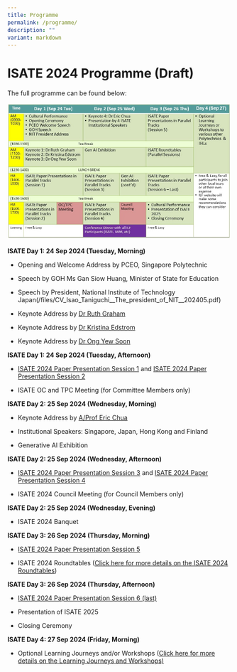 ```yaml
---
title: Programme
permalink: /programme/
description: ""
variant: markdown
---
```

<h1>ISATE 2024 Programme (Draft)</h1>
<p>The full programme can be found below:</p>

![](/images/Updated_ISATE_Overall_Program_for_Web_Site_Use.jpg)


<p><strong>ISATE Day 1: 24 Sep 2024 (Tuesday, Morning)</strong>
</p>
<ul data-tight="true" class="tight">
<li>
<p>Opening and Welcome Address by PCEO, Singapore Polytechnic</p>
</li>
<li>
<p>Speech by GOH Ms Gan Siow Huang, Minister of State for Education</p>
</li>
<li>
<p>Speech by President, National Institute of Technology Japan(/files/CV_Isao_Taniguchi__The_president_of_NIT__202405.pdf)</p>
</li>
<li>
<p>Keynote Address by <a target="_blank" href="https://www.rhgraham.org/"> Dr Ruth Graham</a></p>
</li>
<li>
<p>Keynote Address by <a target="_blank" href="https://www.kth.se/profile/kristina/"> Dr Kristina Edstrom</a></p>
</li>
<li>
<p>Keynote Address by <a target="_blank" href="https://dr.ntu.edu.sg/cris/rp/rp00092/"> Dr Ong Yew Soon</a></p>
</li>
</ul>
<p><strong>ISATE Day 1: 24 Sep 2024 (Tuesday, Afternoon)</strong>
</p>
<ul data-tight="true" class="tight">
<li>
	<p><a target="_blank" href="/isate-2024-session-1/">ISATE 2024 Paper Presentation Session 1</a> and <a target="_blank" href="/isate-2024-session-2/">ISATE 2024 Paper Presentation Session 2</a></p>
</li>
<li>
<p>ISATE OC and TPC Meeting (for Committee Members only)</p>
</li>
</ul>
<p><strong>ISATE Day 2: 25 Sep 2024 (Wednesday, Morning)</strong>
</p>
<ul data-tight="true" class="tight">
<li>
<p>Keynote Address by <a target="_blank" href="https://www.singaporetech.edu.sg/directory/faculty/eric-chua/"> A/Prof Eric Chua</a></p>
</li>
<li>
<p>Institutional Speakers: Singapore, Japan, Hong Kong and Finland</p>
</li>
<li>
<p>Generative AI Exhibition</p>
</li>
</ul>
<p><strong>ISATE Day 2: 25 Sep 2024 (Wednesday, Afternoon)</strong>
</p>
<ul data-tight="true" class="tight">
<li>
	<p><a target="_blank" href="/isate-2024-session-3/">ISATE 2024 Paper Presentation Session 3</a> and <a target="_blank" href="/isate-2024-session-4/">ISATE 2024 Paper Presentation Session 4</a></p>
</li>
<li>
<p>ISATE 2024 Council Meeting (for Council Members only)</p>
</li>
</ul>
<p><strong>ISATE Day 2: 25 Sep 2024 (Wednesday, Evening)</strong>
</p>
<ul data-tight="true" class="tight">
<li>
<p>ISATE 2024 Banquet</p>
</li>
</ul>
<p><strong>ISATE Day 3: 26 Sep 2024 (Thursday, Morning)</strong>
</p>
<ul data-tight="true" class="tight">
<li>
	<p><a target="_blank" href="/isate-2024-session-5/">ISATE 2024 Paper Presentation Session 5</a></p>
</li>
<li>
<p>ISATE 2024 Roundtables (<a target="_blank" href="/roundtables-learning-journeys-and-workshops/">Click here for more details on the ISATE 2024 Roundtables</a>)</p>
</li>
</ul>
<p><strong>ISATE Day 3: 26 Sep 2024 (Thursday, Afternoon)</strong>
</p>
<ul data-tight="true" class="tight">
<li>
<p><a target="_blank" href="/isate-2024-session-6/">ISATE 2024 Paper Presentation Session 6 (last)</a></p>
</li>
<li>
<p>Presentation of ISATE 2025</p>
</li>
<li>
<p>Closing Ceremony</p>
</li>
</ul>
<p><strong>ISATE Day 4: 27 Sep 2024 (Friday, Morning)</strong>
</p>
<ul data-tight="true" class="tight">
<li>
<p>Optional Learning Journeys and/or Workshops (<a target="_blank" href="/roundtables-learning-journeys-and-workshops/">Click here for more details on the Learning Journeys and Workshops)</a></p>
</li>
</ul>
<p></p>